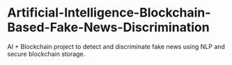 # Artificial-Intelligence-Blockchain-Based-Fake-News-Discrimination
AI + Blockchain project to detect and discriminate fake news using NLP and secure blockchain storage.
